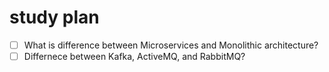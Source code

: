 # study plan

- [ ] What is difference between Microservices and Monolithic architecture?
- [ ] Differnece between Kafka, ActiveMQ, and RabbitMQ?